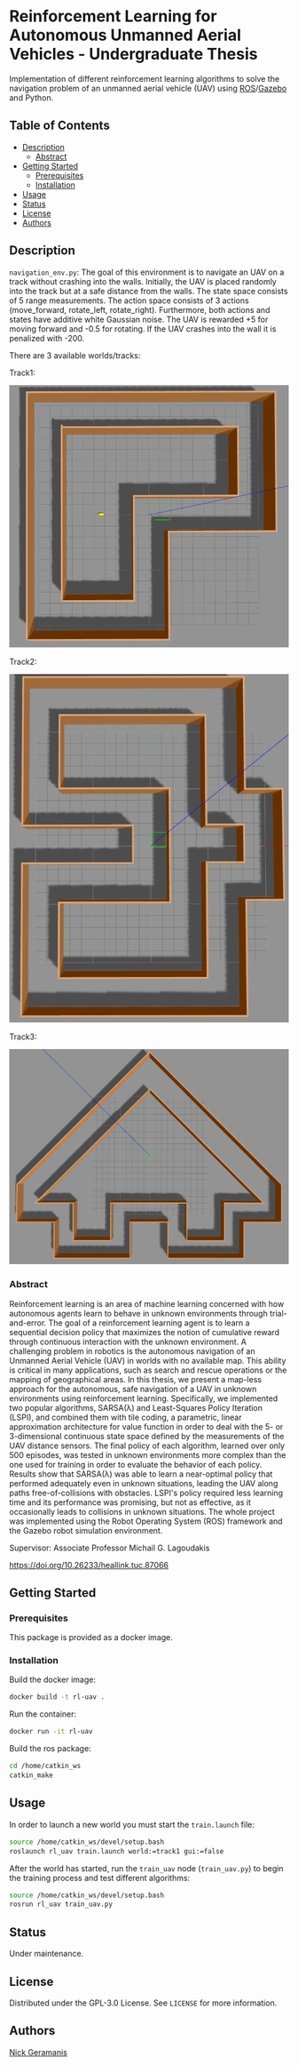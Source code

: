 # Reinforcement Learning for Autonomous Unmanned Aerial Vehicles - Undergraduate Thesis

Implementation of different reinforcement learning algorithms to solve the
navigation problem of an unmanned aerial vehicle (UAV)
using [ROS](https://www.ros.org/)/[Gazebo](http://gazebosim.org/) and Python.

## Table of Contents

- [Description](#description)
    - [Abstract](#abstract)
- [Getting Started](#getting-started)
    - [Prerequisites](#prerequisites)
    - [Installation](#installation)
- [Usage](#usage)
- [Status](#status)
- [License](#license)
- [Authors](#authors)

## Description

`navigation_env.py`: The goal of this environment is to navigate an UAV on a
track without crashing into the walls. Initially, the UAV is placed randomly
into the track but at a safe distance from the walls. The state space consists
of 5 range measurements. The action space consists of 3 actions (move_forward,
rotate_left, rotate_right). Furthermore, both actions and states have additive
white Gaussian noise. The UAV is rewarded +5 for moving forward and -0.5 for
rotating. If the UAV crashes into the wall it is penalized with -200.

There are 3 available worlds/tracks:

Track1:

![Track1](/images/track1.png)

Track2:

![Track2](/images/track2.png)

Track3:

![Track3](/images/track3.png)

### Abstract

Reinforcement learning is an area of machine learning concerned with how
autonomous agents learn to behave in unknown environments through
trial-and-error. The goal of a reinforcement learning agent is to learn a
sequential decision policy that maximizes the notion of cumulative reward
through continuous interaction with the unknown environment. A challenging
problem in robotics is the autonomous navigation of an Unmanned Aerial
Vehicle (UAV) in worlds with no available map. This ability is critical in many
applications, such as search and rescue operations or the mapping of
geographical areas. In this thesis, we present a map-less approach for the
autonomous, safe navigation of a UAV in unknown environments using
reinforcement learning. Specifically, we implemented two popular algorithms,
SARSA(λ) and Least-Squares Policy Iteration (LSPI), and combined them with tile
coding, a parametric, linear approximation architecture for value function in
order to deal with the 5- or 3-dimensional continuous state space defined by
the measurements of the UAV distance sensors. The final policy of each
algorithm, learned over only 500 episodes, was tested in unknown environments
more complex than the one used for training in order to evaluate the behavior
of each policy. Results show that SARSA(λ) was able to learn a near-optimal
policy that performed adequately even in unknown situations, leading the UAV
along paths free-of-collisions with obstacles. LSPI's policy required less
learning time and its performance was promising, but not as effective, as it
occasionally leads to collisions in unknown situations. The whole project was
implemented using the Robot Operating System (ROS) framework and the Gazebo
robot simulation environment.

Supervisor: Associate Professor Michail G. Lagoudakis

https://doi.org/10.26233/heallink.tuc.87066

## Getting Started

### Prerequisites

This package is provided as a docker image.

### Installation

Build the docker image:

```bash
docker build -t rl-uav .
```

Run the container:

```bash
docker run -it rl-uav
```

Build the ros package:

```bash
cd /home/catkin_ws
catkin_make
```

## Usage

In order to launch a new world you must start the `train.launch` file:

```bash
source /home/catkin_ws/devel/setup.bash
roslaunch rl_uav train.launch world:=track1 gui:=false
```

After the world has started, run the `train_uav` node (`train_uav.py`) to begin
the training process and test different algorithms:

```bash
source /home/catkin_ws/devel/setup.bash
rosrun rl_uav train_uav.py
```

## Status

Under maintenance.

## License

Distributed under the GPL-3.0 License. See `LICENSE` for more information.

## Authors

[Nick Geramanis](https://www.linkedin.com/in/nikolaos-geramanis)

